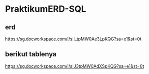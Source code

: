# PraktikumERD-SQL

## erd
https://sg.docworkspace.com/l/sII_tpMW0Ae3LpKQG?sa=e1&st=0t

## berikut tablenya


https://sg.docworkspace.com/l/sIJ3tpMW0AdXSpKQG?sa=e1&st=0t
